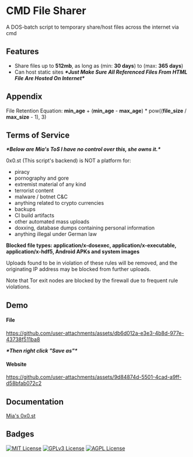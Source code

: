
# CMD File Sharer

A DOS-batch script to temporary share/host files across the internet via cmd
## Features

- Share files up to **512mb**, as long as (min: **30 days**) to (max: **365 days**)
- Can host static sites ***\*Just Make Sure All Referenced Files From HTML File Are Hosted On Internet\****
## Appendix

File Retention Equation: **min_age** + (**min_age** - **max_age**) * pow((**file_size** / **max_size** - 1), 3)
## Terms of Service

***\*Below are Mia's ToS I have no control over this, she owns it.\****

0x0.st (This script's backend) is NOT a platform for:
- piracy
- pornography and gore
- extremist material of any kind
- terrorist content
- malware / botnet C&C
- anything related to crypto currencies
- backups
- CI build artifacts
- other automated mass uploads
- doxxing, database dumps containing personal information
- anything illegal under German law

**Blocked file types: application/x-dosexec, application/x-executable, application/x-hdf5, Android APKs and system images**

Uploads found to be in violation of these rules will be removed,
and the originating IP address may be blocked from further uploads.

Note that Tor exit nodes are blocked by the firewall due to frequent
rule violations.
## Demo
#### File

https://github.com/user-attachments/assets/db6d012a-e3e3-4b8d-977e-43738f511ba8

***\*Then right click "Save as"\****
#### Website

https://github.com/user-attachments/assets/9d84874d-5501-4cad-a9ff-d58bfab072c2

## Documentation

[Mia's 0x0.st](https://0x0.st)


## Badges

[![MIT License](https://img.shields.io/badge/License-MIT-green.svg)](https://choosealicense.com/licenses/mit/)
[![GPLv3 License](https://img.shields.io/badge/License-GPL%20v3-yellow.svg)](https://opensource.org/licenses/)
[![AGPL License](https://img.shields.io/badge/license-AGPL-blue.svg)](http://www.gnu.org/licenses/agpl-3.0)

